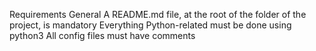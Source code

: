 Requirements
General
A README.md file, at the root of the folder of the project, is mandatory
Everything Python-related must be done using python3
All config files must have comments
